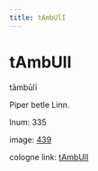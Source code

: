 ```yaml
---
title: tAmbUlI
---
```


# tAmbUlI

tāmbūlī  <div n="P" />Piper betle Linn.

lnum: 335

image: [439](https://www.sanskrit-lexicon.uni-koeln.de/scans/csl-apidev/servepdf.php?dict=snp&page=439)

cologne link: [tAmbUlI](https://sanskrit-lexicon.uni-koeln.de/scans/csl-apidev/getword.php?dict=snp&key=tAmbUlI)

